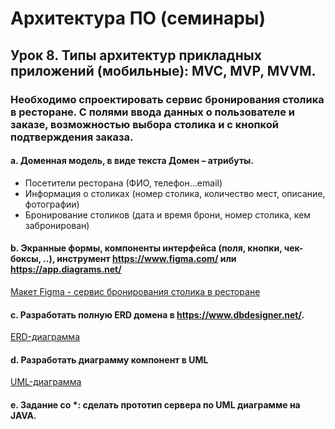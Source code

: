 # Архитектура ПО (семинары)

## Урок 8. Типы архитектур прикладных приложений (мобильные): MVC, MVP, MVVM.

### Необходимо спроектировать сервис бронирования столика в ресторане. C полями ввода данных о пользователе и заказе, возможностью выбора столика и с кнопкой подтверждения заказа.

#### а. Доменная модель, в виде текста Домен – атрибуты.

- Посетители ресторана (ФИО, телефон...email)
- Информация о столиках (номер столика, количество мест, описание, фотографии)
- Бронирование столиков (дата и время брони, номер столика, кем забронирован)

#### b. Экранные формы, компоненты интерфейса (поля, кнопки, чек-боксы, ..), инструмент https://www.figma.com/ или https://app.diagrams.net/

[Макет Figma - сервис бронирования столика в ресторане](https://www.figma.com/file/DAJmmRFEWavBrKDvJdSfcA/%D1%81%D0%B5%D1%80%D0%B2%D0%B8%D1%81-%D0%B1%D1%80%D0%BE%D0%BD%D0%B8%D1%80%D0%BE%D0%B2%D0%B0%D0%BD%D0%B8%D1%8F-%D1%81%D1%82%D0%BE%D0%BB%D0%B8%D0%BA%D0%B0-%D0%B2-%D1%80%D0%B5%D1%81%D1%82%D0%BE%D1%80%D0%B0%D0%BD%D0%B5?type=design&node-id=0%3A1&mode=design&t=vLq9kbZdRAgYAEI1-1)



#### с. Разработать полную ERD домена в https://www.dbdesigner.net/.

[ERD-диаграмма](https://dbdesigner.page.link/rWELPquBDK32oCJo6)

#### d. Разработать диаграмму компонент в UML
[UML-диаграмма](https://drive.google.com/file/d/15YerRTAWl3EiaiErK-ZnkBdAbWCUSqTd/view?usp=sharing)

#### e. Задание со *: сделать прототип сервера по UML диаграмме на JAVA.